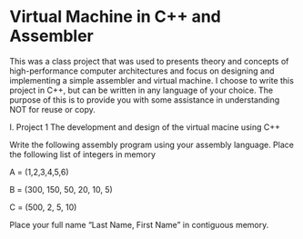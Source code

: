 # Virtual Machine in C++ and Assembler
This was a class project that was used to presents theory and concepts of high-performance computer architectures and focus on designing and implementing a simple assembler and virtual machine. I choose to write this project in C++, but can be written in any language of your choice.  The purpose of this is to provide you with some assistance in understanding NOT for reuse or copy.

I. Project 1
  The development and design of the virtual macine using C++
    
  
  Write the following assembly program using your assembly language.
  Place the following list of integers in memory 
  
  A = (1,2,3,4,5,6)
  
  B = (300, 150, 50, 20, 10, 5)
  
  C = (500, 2, 5, 10)
  
  Place your full name “Last Name, First Name” in contiguous memory.
  
